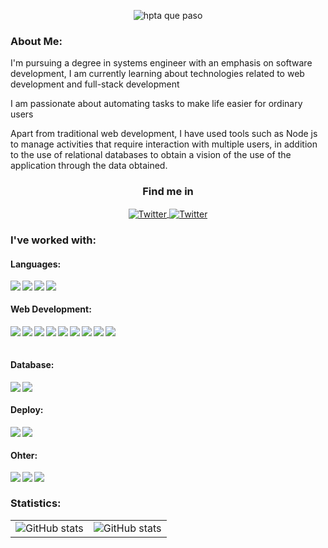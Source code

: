 <p align="center">
  <img src="https://raw.githubusercontent.com/Lokitosi10/Lokitosi10/master/assets/banner.gif" alt="hpta que paso">
</p>

### About Me:

<div><p>
I'm pursuing a degree in systems engineer with an emphasis on software development, I am currently learning about technologies related to web development and full-stack development

I am passionate about automating tasks to make life easier for ordinary users

Apart from traditional web development, I have used tools such as Node js to manage activities that require interaction with multiple users, in addition to the use of relational databases to obtain a vision of the use of the application through the data obtained.
</p></div>

<div align="center">
  <h3>Find me in </h3>
<a href="https://twitter.com/lokitosi10">
  <img align="center" alt="Twitter"  src="https://img.shields.io/badge/-Twitter-1DA1F2?logo=twitter&logoColor=white&style=for-the-badge" />
</a>

<a href="https://www.linkedin.com/in/edison-andres-gamba-robayo-57367b1b6/">
  <img align="center" alt="Twitter"  src="https://img.shields.io/badge/-Linkedin-0A66C2?logo=linkedin&logoColor=white&style=for-the-badge" />
</a>

<br>
</div>

### I've worked with:

#### Languages:
<div>
<img align="left" src="https://img.shields.io/badge/-JavaScript-F7DF1E?logo=javascript&logoColor=black&style=for-the-badge"/>
<img align="left" src="https://img.shields.io/badge/-Java-007396?logo=CoffeeScript&logoColor=white&logoWidith=200&style=for-the-badge"/>
<img align="left" src="https://img.shields.io/badge/-Python-3776AB?logo=python&logoColor=white&style=for-the-badge"/>
<img align="left" src="https://img.shields.io/badge/-C-A8B9CC?logo=C&logoColor=white&style=for-the-badge"/>
<br>
</div>

#### Web Development:
<div>
<img align="left" src="https://img.shields.io/badge/-Node.js-339933?logo=node.js&logoColor=white&style=for-the-badge"/>
<img align="left" src="https://img.shields.io/badge/-Discord.js-5865F2?logo=discord&logoColor=white&style=for-the-badge"/>
<img align="left" src="https://img.shields.io/badge/-HTML5-E34F26?logo=html5&logoColor=white&style=for-the-badge"/>
<img align="left" src="https://img.shields.io/badge/-CSS3-1572B6?logo=css3&logoColor=white&style=for-the-badge"/>
<img align="left" src="https://img.shields.io/badge/-BootStrap-7952B3?logo=bootstrap&logoColor=white&style=for-the-badge"/>
<img align="left" src="https://img.shields.io/badge/-Amazon AWS-232F3E?logo=AmazonAWS&logoColor=white&style=for-the-badge"/>
<img align="left" src="https://img.shields.io/badge/-React-61DAFB?logo=react&logoColor=white&style=for-the-badge"/>
<img align="left" src="https://img.shields.io/badge/-Vue.js-4FC08D?logo=vue.js&logoColor=white&style=for-the-badge"/>
<img align="left" src="https://img.shields.io/badge/-FastAPI-009688?logo=fastapi&logoColor=white&style=for-the-badge"/>
</div>

<div>
<br><br></div>


#### Database:
<div>
<img align="left" src="https://img.shields.io/badge/-MySQL-4479A1?logo=mysql&logoColor=white&style=for-the-badge"/>
<img align="left" src="https://img.shields.io/badge/-PostgreSQL-4169E1?logo=postgresql&logoColor=white&style=for-the-badge"/>
<br>
</div>

#### Deploy:
<div>
<img align="left" src="https://img.shields.io/badge/-Heroku-430098?logo=heroku&logoColor=white&style=for-the-badge"/>
<img align="left" src="https://img.shields.io/badge/-Railway-0B0D0E?logo=railway&logoColor=white&style=for-the-badge"/>  
<br>
</div>

#### Ohter:
<div>
<img align="left" src="https://img.shields.io/badge/-Premiere Pro-9999FF?logo=AdobePremierePro&logoColor=white&style=for-the-badge"/>
<img align="left" src="https://img.shields.io/badge/-Adobe Photoshop-31A8FF?logo=AdobePhotoshop&logoColor=white&style=for-the-badge"/>
<img align="left" src="https://img.shields.io/badge/-Git-F05032?logo=Git&logoColor=white&style=for-the-badge"/>
<br>
</div>

### Statistics:
<table border="0" rules = "none">
  <tbody>
    <tr>
      <td border="0">
        <a>
          <img alt="GitHub stats" src="https://github-readme-stats.vercel.app/api?username=Lokitosi&theme=monokai&show_icons=true&bg_color=DEG,532770,066ab4&title_color=FFFFFF&text_color=FFFFFF&icon_color=FF69B4" />
        </a>
      </td>
      <td border="0">
        <a>
          <img alt="GitHub stats" src="https://github-readme-stats.vercel.app/api/top-langs/?username=Lokitosi&langs_count=8&card_width=350&theme=monokai&layout=compact&bg_color=DEG,532770,066ab4&title_color=FFFFFF&text_color=FFFFFF&icon_color=FF69B4">
        </a>
      </td>
    </tr>
  </tbody>
</table>
